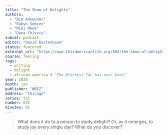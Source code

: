 ```yaml
---
title: "The Show of Delights"
authors:
  - "Bim Adewunmi"
  - "Robyn Semien"
  - "Miki Meek"
  - "Dana Chivvis"
subcat: podcast
editor: "David Kestenbaum"
status: featured
external_url: "https://www.thisamericanlife.org/692/the-show-of-delights"
course: feeling
tags:
  - writing
  - delight
  - african-america # "The Blackest TAL has ever been"
year: 2020
month: jan
publisher: "WBEZ"
address: "Chicago"
series: tal
number: 692
minutes: 61
---
```


> What does it do to a person to study delight?
Or, as it emerges, to study joy every single day?
What do you discover?
